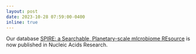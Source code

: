 ```yaml
---
layout: post
date: 2023-10-28 07:59:00-0400
inline: true
---
```


Our database [SPIRE: a Searchable, Planetary-scale mIcrobiome REsource](https://academic.oup.com/nar/advance-article/doi/10.1093/nar/gkad943/7332059) is now published in Nucleic Acids Research.
